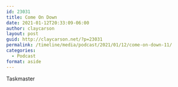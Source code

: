 ```yaml
---
id: 23031
title: Come On Down
date: 2021-01-12T20:33:09-06:00
author: claycarson
layout: post
guid: http://claycarson.net/?p=23031
permalink: /timeline/media/podcast/2021/01/12/come-on-down-11/
categories:
  - Podcast
format: aside
---
```

<div class="media-details">Taskmaster</div>

<div class="media-creator"></div>

<div class="media-rating"></div>